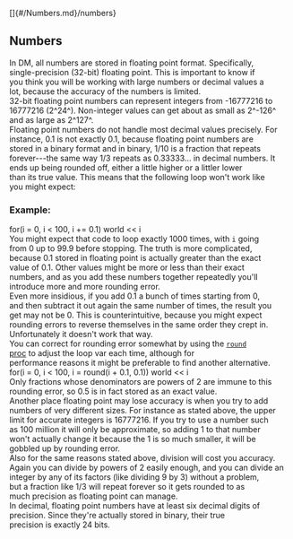 []{#/Numbers.md}/numbers}    
## Numbers    
In DM, all numbers are stored in floating point format. Specifically,    
single-precision (32-bit) floating point. This is important to know if    
you think you will be working with large numbers or decimal values a    
lot, because the accuracy of the numbers is limited.    
32-bit floating point numbers can represent integers from -16777216 to    
16777216 (2^24^). Non-integer values can get about as small as 2^-126^    
and as large as 2^127^.    
Floating point numbers do not handle most decimal values precisely. For    
instance, 0.1 is not exactly 0.1, because floating point numbers are    
stored in a binary format and in binary, 1/10 is a fraction that repeats    
forever---the same way 1/3 repeats as 0.33333\... in decimal numbers. It    
ends up being rounded off, either a little higher or a littler lower    
than its true value. This means that the following loop won\'t work like    
you might expect:    
### Example:    
for(i = 0, i \< 100, i += 0.1) world \<\< i    
You might expect that code to loop exactly 1000 times, with `i` going    
from 0 up to 99.9 before stopping. The truth is more complicated,    
because 0.1 stored in floating point is actually greater than the exact    
value of 0.1. Other values might be more or less than their exact    
numbers, and as you add these numbers together repeatedly you\'ll    
introduce more and more rounding error.    
Even more insidious, if you add 0.1 a bunch of times starting from 0,    
and then subtract it out again the same number of times, the result you    
get may not be 0. This is counterintuitive, because you might expect    
rounding errors to reverse themselves in the same order they crept in.    
Unfortunately it doesn\'t work that way.    
You can correct for rounding error somewhat by using the [`round`    
proc](/proc/round) to adjust the loop var each time, although for    
performance reasons it might be preferable to find another alternative.    
for(i = 0, i \< 100, i = round(i + 0.1, 0.1)) world \<\< i    
Only fractions whose denominators are powers of 2 are immune to this    
rounding error, so 0.5 is in fact stored as an exact value.    
Another place floating point may lose accuracy is when you try to add    
numbers of very different sizes. For instance as stated above, the upper    
limit for accurate integers is 16777216. If you try to use a number such    
as 100 million it will only be approximate, so adding 1 to that number    
won\'t actually change it because the 1 is so much smaller, it will be    
gobbled up by rounding error.    
Also for the same reasons stated above, division will cost you accuracy.    
Again you can divide by powers of 2 easily enough, and you can divide an    
integer by any of its factors (like dividing 9 by 3) without a problem,    
but a fraction like 1/3 will repeat forever so it gets rounded to as    
much precision as floating point can manage.    
In decimal, floating point numbers have at least six decimal digits of    
precision. Since they\'re actually stored in binary, their true    
precision is exactly 24 bits.  